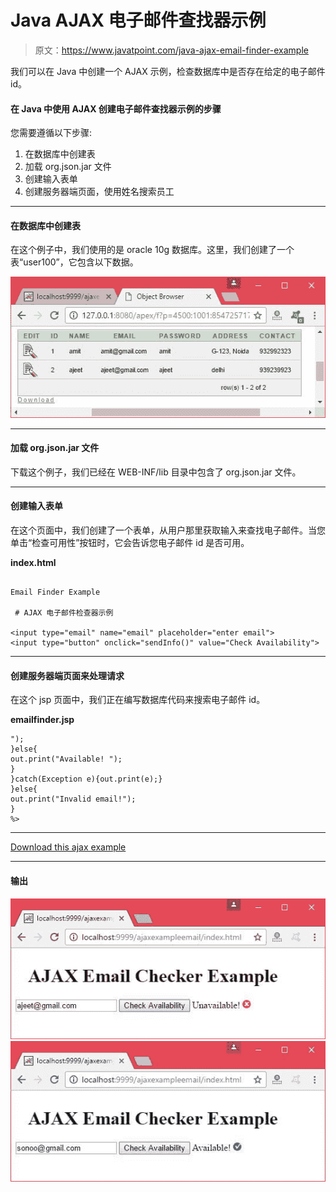 # Java AJAX 电子邮件查找器示例

> 原文：<https://www.javatpoint.com/java-ajax-email-finder-example>

我们可以在 Java 中创建一个 AJAX 示例，检查数据库中是否存在给定的电子邮件 id。

#### 在 Java 中使用 AJAX 创建电子邮件查找器示例的步骤

您需要遵循以下步骤:

1.  在数据库中创建表
2.  加载 org.json.jar 文件
3.  创建输入表单
4.  创建服务器端页面，使用姓名搜索员工

* * *

#### 在数据库中创建表

在这个例子中，我们使用的是 oracle 10g 数据库。这里，我们创建了一个表“user100”，它包含以下数据。

![Java AJAX Email Finder Example 1](img/ad471ff35b159801962eec5a0be085ad.png)

* * *

#### 加载 org.json.jar 文件

下载这个例子，我们已经在 WEB-INF/lib 目录中包含了 org.json.jar 文件。

* * *

#### 创建输入表单

在这个页面中，我们创建了一个表单，从用户那里获取输入来查找电子邮件。当您单击“检查可用性”按钮时，它会告诉您电子邮件 id 是否可用。

**index.html**

```

Email Finder Example

 # AJAX 电子邮件检查器示例 

<input type="email" name="email" placeholder="enter email">
<input type="button" onclick="sendInfo()" value="Check Availability">

```

* * *

#### 创建服务器端页面来处理请求

在这个 jsp 页面中，我们正在编写数据库代码来搜索电子邮件 id。

**emailfinder.jsp**

```
");
}else{
out.print("Available! ");
}
}catch(Exception e){out.print(e);}
}else{
out.print("Invalid email!");
}
%>

```

* * *

[Download this ajax example](https://static.javatpoint.com/ajaxpages/src/ajaxexampleemail.zip)

* * *

#### 输出

![Java AJAX Email Finder Example 2](img/e072be6208d5569e1a2ef5cc0a715a59.png) ![Java AJAX Email Finder Example 3](img/0551fb602f7d06e7568dce6dedcf7aa1.png)